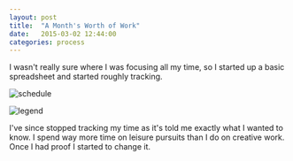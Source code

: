 ```yaml
---
layout: post
title:  "A Month's Worth of Work"
date:   2015-03-02 12:44:00
categories: process
---
```

I wasn't really sure where I was focusing all my time, so I started up a basic spreadsheet and started roughly tracking.

![schedule](https://dl.dropboxusercontent.com/u/800800/schedule-300x193.png)

![legend](https://dl.dropboxusercontent.com/u/800800/legend.png)

I've since stopped tracking my time as it's told me exactly what I wanted to know. I spend way more time on leisure pursuits than I do on creative work. Once I had proof I started to change it.